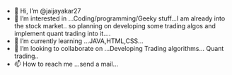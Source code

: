 - 👋 Hi, I’m @jaijayakar27
- 👀 I’m interested in ...Coding/programming/Geeky stuff...I am already into the stock market.. so planning on developing some trading algos and implement quant trading into it....
- 🌱 I’m currently learning ...JAVA,HTML,CSS...
- 💞️ I’m looking to collaborate on ...Developing Trading algorithms... Quant trading..
- 📫 How to reach me ...send a mail...

<!---
jaijayakar27/jaijayakar27 is a ✨ special ✨ repository because its `README.md` (this file) appears on your GitHub profile.
You can click the Preview link to take a look at your changes.
--->
